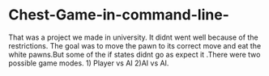 # Chest-Game-in-command-line-
That was  a project we made in university. It didnt went well because of the restrictions. The goal was to move the pawn to its correct move and eat the white pawns.But some of the if states didnt go as expect it .There were two possible game modes. 1) Player vs AI 2)AI vs AI.
